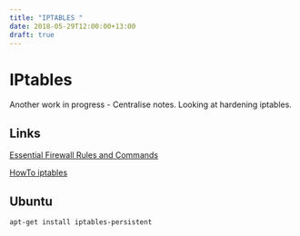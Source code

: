 ```yaml
---
title: "IPTABLES "
date: 2018-05-29T12:00:00+13:00
draft: true
---
```

# IPtables
Another work in progress - Centralise notes. Looking at hardening iptables.

## Links
[Essential Firewall Rules and Commands](https://www.digitalocean.com/community/tutorials/iptables-essentials-common-firewall-rules-and-commands)

[HowTo iptables](https://help.ubuntu.com/community/IptablesHowTo)


## Ubuntu
```
apt-get install iptables-persistent
```


